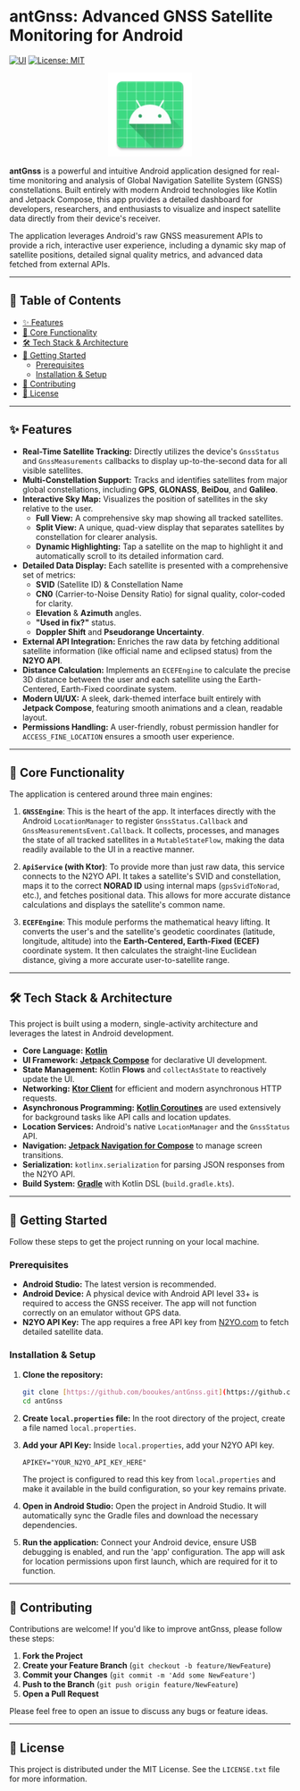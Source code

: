# antGnss: Advanced GNSS Satellite Monitoring for Android

[![UI](https://img.shields.io/badge/UI-Jetpack%20Compose-green.svg?style=flat-square)](https://developer.android.com/jetpack/compose)
[![License: MIT](https://img.shields.io/badge/License-CC-NC-yellow.svg?style=flat-square)](https://opensource.org/licenses/MIT)

<p align="center">
  <img src="app/src/main/res/mipmap-xxxhdpi/ic_launcher.webp" alt="antGnss App Logo" width="150"/>
</p>

**antGnss** is a powerful and intuitive Android application designed for real-time monitoring and analysis of Global Navigation Satellite System (GNSS) constellations. Built entirely with modern Android technologies like Kotlin and Jetpack Compose, this app provides a detailed dashboard for developers, researchers, and enthusiasts to visualize and inspect satellite data directly from their device's receiver.

The application leverages Android's raw GNSS measurement APIs to provide a rich, interactive user experience, including a dynamic sky map of satellite positions, detailed signal quality metrics, and advanced data fetched from external APIs.

---

## 📖 Table of Contents

-   [✨ Features](#-features)
-   [📡 Core Functionality](#-core-functionality)
-   [🛠️ Tech Stack & Architecture](#-tech-stack--architecture)
-   [🚀 Getting Started](#-getting-started)
    -   [Prerequisites](#prerequisites)
    -   [Installation & Setup](#installation--setup)
-   [🤝 Contributing](#-contributing)
-   [📜 License](#-license)

---

## ✨ Features

* **Real-Time Satellite Tracking:** Directly utilizes the device's `GnssStatus` and `GnssMeasurements` callbacks to display up-to-the-second data for all visible satellites.
* **Multi-Constellation Support:** Tracks and identifies satellites from major global constellations, including **GPS**, **GLONASS**, **BeiDou**, and **Galileo**.
* **Interactive Sky Map:** Visualizes the position of satellites in the sky relative to the user.
    * **Full View:** A comprehensive sky map showing all tracked satellites.
    * **Split View:** A unique, quad-view display that separates satellites by constellation for clearer analysis.
    * **Dynamic Highlighting:** Tap a satellite on the map to highlight it and automatically scroll to its detailed information card.
* **Detailed Data Display:** Each satellite is presented with a comprehensive set of metrics:
    * **SVID** (Satellite ID) & Constellation Name
    * **CN0** (Carrier-to-Noise Density Ratio) for signal quality, color-coded for clarity.
    * **Elevation** & **Azimuth** angles.
    * **"Used in fix?"** status.
    * **Doppler Shift** and **Pseudorange Uncertainty**.
* **External API Integration:** Enriches the raw data by fetching additional satellite information (like official name and eclipsed status) from the **N2YO API**.
* **Distance Calculation:** Implements an `ECEFEngine` to calculate the precise 3D distance between the user and each satellite using the Earth-Centered, Earth-Fixed coordinate system.
* **Modern UI/UX:** A sleek, dark-themed interface built entirely with **Jetpack Compose**, featuring smooth animations and a clean, readable layout.
* **Permissions Handling:** A user-friendly, robust permission handler for `ACCESS_FINE_LOCATION` ensures a smooth user experience.

---

## 📡 Core Functionality

The application is centered around three main engines:

1.  **`GNSSEngine`**: This is the heart of the app. It interfaces directly with the Android `LocationManager` to register `GnssStatus.Callback` and `GnssMeasurementsEvent.Callback`. It collects, processes, and manages the state of all tracked satellites in a `MutableStateFlow`, making the data readily available to the UI in a reactive manner.

2.  **`ApiService` (with Ktor)**: To provide more than just raw data, this service connects to the N2YO API. It takes a satellite's SVID and constellation, maps it to the correct **NORAD ID** using internal maps (`gpsSvidToNorad`, etc.), and fetches positional data. This allows for more accurate distance calculations and displays the satellite's common name.

3.  **`ECEFEngine`**: This module performs the mathematical heavy lifting. It converts the user's and the satellite's geodetic coordinates (latitude, longitude, altitude) into the **Earth-Centered, Earth-Fixed (ECEF)** coordinate system. It then calculates the straight-line Euclidean distance, giving a more accurate user-to-satellite range.

---

## 🛠️ Tech Stack & Architecture

This project is built using a modern, single-activity architecture and leverages the latest in Android development.

* **Core Language:** [**Kotlin**](https://kotlinlang.org/)
* **UI Framework:** [**Jetpack Compose**](https://developer.android.com/jetpack/compose) for declarative UI development.
* **State Management:** Kotlin **Flows** and `collectAsState` to reactively update the UI.
* **Networking:** [**Ktor Client**](https://ktor.io/docs/client-overview.html) for efficient and modern asynchronous HTTP requests.
* **Asynchronous Programming:** [**Kotlin Coroutines**](https://kotlinlang.org/docs/coroutines-overview.html) are used extensively for background tasks like API calls and location updates.
* **Location Services:** Android's native `LocationManager` and the `GnssStatus` API.
* **Navigation:** [**Jetpack Navigation for Compose**](https://developer.android.com/jetpack/compose/navigation) to manage screen transitions.
* **Serialization:** `kotlinx.serialization` for parsing JSON responses from the N2YO API.
* **Build System:** [**Gradle**](https://gradle.org/) with Kotlin DSL (`build.gradle.kts`).

---

## 🚀 Getting Started

Follow these steps to get the project running on your local machine.

### Prerequisites

* **Android Studio:** The latest version is recommended.
* **Android Device:** A physical device with Android API level 33+ is required to access the GNSS receiver. The app will not function correctly on an emulator without GPS data.
* **N2YO API Key:** The app requires a free API key from [N2YO.com](https://www.n2yo.com/api/) to fetch detailed satellite data.

### Installation & Setup

1.  **Clone the repository:**
    ```bash
    git clone [https://github.com/booukes/antGnss.git](https://github.com/booukes/antGnss.git)
    cd antGnss
    ```

2.  **Create `local.properties` file:**
    In the root directory of the project, create a file named `local.properties`.

3.  **Add your API Key:**
    Inside `local.properties`, add your N2YO API key.
    ```properties
    APIKEY="YOUR_N2YO_API_KEY_HERE"
    ```
    The project is configured to read this key from `local.properties` and make it available in the build configuration, so your key remains private.

4.  **Open in Android Studio:**
    Open the project in Android Studio. It will automatically sync the Gradle files and download the necessary dependencies.

5.  **Run the application:**
    Connect your Android device, ensure USB debugging is enabled, and run the 'app' configuration. The app will ask for location permissions upon first launch, which are required for it to function.

---

## 🤝 Contributing

Contributions are welcome! If you'd like to improve antGnss, please follow these steps:

1.  **Fork the Project**
2.  **Create your Feature Branch** (`git checkout -b feature/NewFeature`)
3.  **Commit your Changes** (`git commit -m 'Add some NewFeature'`)
4.  **Push to the Branch** (`git push origin feature/NewFeature`)
5.  **Open a Pull Request**

Please feel free to open an issue to discuss any bugs or feature ideas.

---

## 📜 License

This project is distributed under the MIT License. See the `LICENSE.txt` file for more information.
